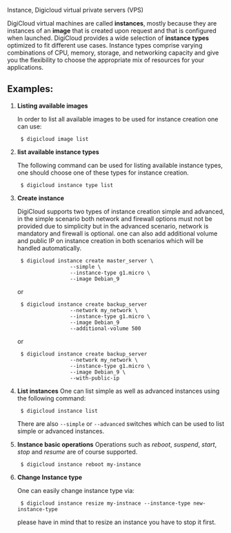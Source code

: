 Instance, Digicloud virtual private servers (VPS)

DigiCloud virtual machines are called **instances**, mostly because they are instances of an 
**image** that is created upon request and that is configured when launched. 
DigiCloud provides a wide selection of **instance types** optimized to fit different use cases. 
Instance types comprise varying combinations of CPU, memory, storage, and networking capacity and 
give you the flexibility to choose the appropriate mix of resources for your applications.


## Examples:

1. **Listing available images**

    In order to list all available images to be used for instance creation one can use:

        $ digicloud image list
2. **list available instance types**

    The following command can be used for listing available instance types, one should choose one of
    these types for instance creation.

        $ digicloud instance type list
3. **Create instance**
    
    DigiCloud supports two types of instance creation simple and advanced, in the simple scenario
    both network and firewall options must not be provided due to simplicity but in the advanced 
    scenario, network is mandatory and firewall is optional. one can also add additional 
    volume and public IP on instance creation in both scenarios which will be handled automatically.

        $ digicloud instance create master_server \
                        --simple \
                        --instance-type g1.micro \
                        --image Debian_9
    or

        $ digicloud instance create backup_server
                        --network my_network \
                        --instance-type g1.micro \
                        --image Debian_9
                        --additional-volume 500

    or

        $ digicloud instance create backup_server
                        --network my_network \
                        --instance-type g1.micro \
                        --image Debian_9 \
                        --with-public-ip

4. **List instances**
    One can list simple as well as advanced instances using the following command:

        $ digicloud instance list        

    There are also `--simple` or `--advanced` switches which can be used to list simple or advanced
    instances.

5. **Instance basic operations**
    Operations such as *reboot*, *suspend*, *start*, *stop* and *resume* are of course supported.

        $ digicloud instance reboot my-instance

6. **Change Instance type**
    
    One can easily change instance type via: 
    
        $ digicloud instance resize my-instnace --instance-type new-instance-type    

    please have in mind that to resize an instance you have to stop it first.
